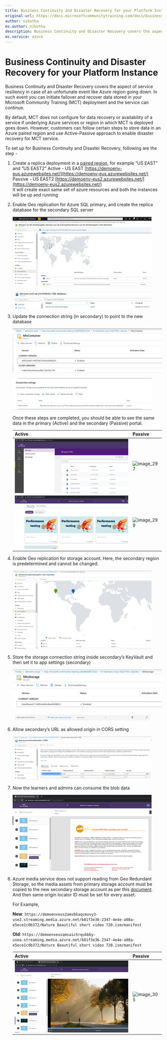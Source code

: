 ```yaml
---
title: Business Continuity and Disaster Recovery for your Platform Instance
original-url: https://docs.microsoftcommunitytraining.com/docs/business-continuity-and-disaster-recovery-for-your-platform-instance
author: nikotha
ms.author: nikotha
description: Business Continuity and Disaster Recovery covers the aspect of service resiliency in case of an unfortunate event like Azure region going down.
ms.service: azure
---
```


# Business Continuity and Disaster Recovery for your Platform Instance

Business Continuity and Disaster Recovery covers the aspect of service resiliency in case of an unfortunate event like Azure region going down. In such event you can initiate failover and recover data stored in your Microsoft Community Training (MCT) deployment and the service can continue.

By default, MCT does not configure for data recovery or availability of a service if underlying Azure services or region in which MCT is deployed goes down. However, customers can follow certain steps to store data in an Azure paired region and use Active-Passive approach to enable disaster recovery for MCT service.

To set up for Business Continuity and Disaster Recovery, following are the step -

1. Create a replica deployment in a [paired region](/azure/best-practices-availability-paired-regions), for example “US EAST” and “US EAST2”
   Active - US EAST [https://demoenv-eus.azurewebsites.net/](https://demoenv-eus.azurewebsites.net/)
   Passive - US EAST2 [https://demoenv-eus2.azurewebsites.net/](https://demoenv-eus2.azurewebsites.net/)  
   It will create exact same set of azure resources and both the instances will be up and running

2. Enable Geo replication for Azure SQL primary, and create the replica database for the secondary SQL server

   ![Enable Geo replication](../../media/image%28291%29.png)

   ![secondary SQL server](../../media/image%28292%29.png)
  
3. Update the connection string (in secondary) to point to the new database

   ![Update the connection](../../media/image%28293%29.png)

   ![New database](../../media/image%28294%29.png)
  
   Once these steps are completed, you should be able to see the same data in the primary (Active) and the secondary (Passive) portal.
  
   | Active | Passive |
   | ---------------- | --- |
   | ![image_295](../../media/image%28295%29.png) |  ![image_297](../../media/image%28297%29.png) |
   | ![image_298](../../media/image%28298%29.png)   | ![image_299](../../media/image%28299%29.png)   |
  
4. Enable Geo replication for storage account. Here, the secondary region is predetermined and cannot be changed.

   ![secondary region](../../media/image%28300%29.png)

5. Store the storage connection string inside secondary’s KeyVault and then set it to app settings (secondary)

   ![Mix storage](../../media/image%28301%29.png)

   ![app setting](../../media/image%28302%29.png)

6. Allow secondary’s URL as allowed origin in CORS setting

   ![CORS setting](../../media/image%28303%29.png)

7. Now the learners and admins can consume the blob data

   ![consume the blob data](../../media/image%28304%29.png)

8. Azure media service does not support reading from Geo Redundant Storage, so the media assets from primary storage account must be copied to the new secondary storage account as per this [document](/azure/media-services/previous/media-services-implement-failover). And then same origin locator ID must be set for every asset.

   For Example,

   **New**: `https://demoenveus2amsbkaqcmuvy3-use2.streaming.media.azure.net/b81f3e36-2347-4e4e-a08a-e5ece1c0b372/Nature Beautiful short video 720.ism/manifest`

   **Old**: `https://demoenveusamsaichrqukbby-usea.streaming.media.azure.net/b81f3e36-2347-4e4e-a08a-e5ece1c0b372/Nature Beautiful short video 720.ism/manifest`

   | Active | Passive |
   | --- | --- |
   | ![image_306](../../media/image%28306%29.png) | ![image_305](../../media/image%28305%29.png) |
